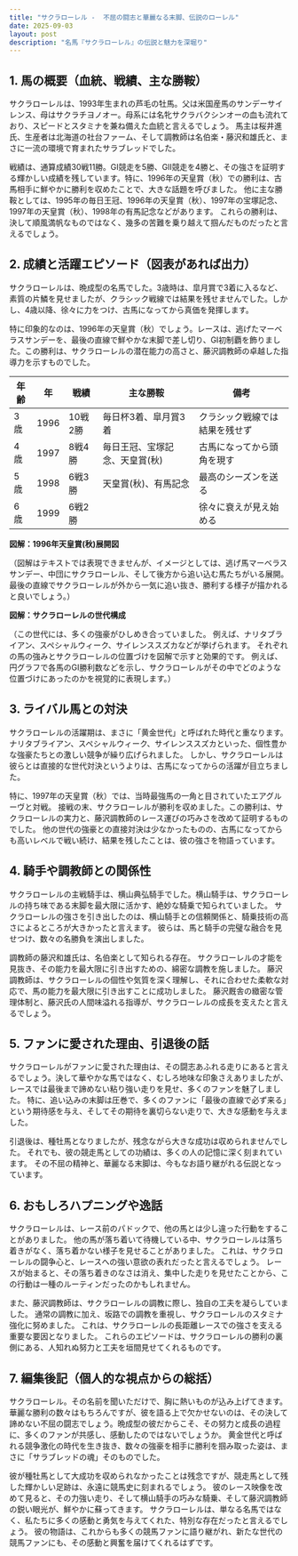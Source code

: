```yaml
---
title: "サクラローレル -  不屈の闘志と華麗なる末脚、伝説のローレル"
date: 2025-09-03
layout: post
description: "名馬『サクラローレル』の伝説と魅力を深堀り"
---
```


## 1. 馬の概要（血統、戦績、主な勝鞍）

サクラローレルは、1993年生まれの芦毛の牡馬。父は米国産馬のサンデーサイレンス、母はサクラチヨノオー。母系には名牝サクラバクシンオーの血も流れており、スピードとスタミナを兼ね備えた血統と言えるでしょう。  馬主は桜井進氏、生産者は北海道の社台ファーム、そして調教師は名伯楽・藤沢和雄氏と、まさに一流の環境で育まれたサラブレッドでした。

戦績は、通算成績30戦11勝。GI競走を5勝、GII競走を4勝と、その強さを証明する輝かしい成績を残しています。特に、1996年の天皇賞（秋）での勝利は、古馬相手に鮮やかに勝利を収めたことで、大きな話題を呼びました。  他に主な勝鞍としては、1995年の毎日王冠、1996年の天皇賞（秋）、1997年の宝塚記念、1997年の天皇賞（秋）、1998年の有馬記念などがあります。  これらの勝利は、決して順風満帆なものではなく、幾多の苦難を乗り越えて掴んだものだったと言えるでしょう。


## 2. 成績と活躍エピソード（図表があれば出力）

サクラローレルは、晩成型の名馬でした。3歳時は、皐月賞で3着に入るなど、素質の片鱗を見せましたが、クラシック戦線では結果を残せませんでした。しかし、4歳以降、徐々に力をつけ、古馬になってから真価を発揮します。

特に印象的なのは、1996年の天皇賞（秋）でしょう。レースは、逃げたマーベラスサンデーを、最後の直線で鮮やかな末脚で差し切り、GI初制覇を飾りました。この勝利は、サクラローレルの潜在能力の高さと、藤沢調教師の卓越した指導力を示すものでした。

| 年齢 | 年 | 戦績 | 主な勝鞍 | 備考 |
|---|---|---|---|---|
| 3歳 | 1996 | 10戦2勝 | 毎日杯3着、皐月賞3着 | クラシック戦線では結果を残せず |
| 4歳 | 1997 | 8戦4勝 | 毎日王冠、宝塚記念、天皇賞(秋) | 古馬になってから頭角を現す |
| 5歳 | 1998 | 6戦3勝 | 天皇賞(秋)、有馬記念 | 最高のシーズンを送る |
| 6歳 | 1999 | 6戦2勝 |  |  徐々に衰えが見え始める |


**図解：1996年天皇賞(秋)展開図**

（図解はテキストでは表現できませんが、イメージとしては、逃げ馬マーベラスサンデー、中団にサクラローレル、そして後方から追い込む馬たちがいる展開。最後の直線でサクラローレルが外から一気に追い抜き、勝利する様子が描かれると良いでしょう。）


**図解：サクラローレルの世代構成**

（この世代には、多くの強豪がひしめき合っていました。  例えば、ナリタブライアン、スペシャルウィーク、サイレンススズカなどが挙げられます。  それぞれの馬の強みとサクラローレルの位置づけを図解で示すと効果的です。 例えば、円グラフで各馬のGI勝利数などを示し、サクラローレルがその中でどのような位置づけにあったのかを視覚的に表現します。）


## 3. ライバル馬との対決

サクラローレルの活躍期は、まさに「黄金世代」と呼ばれた時代と重なります。ナリタブライアン、スペシャルウィーク、サイレンススズカといった、個性豊かな強豪たちとの激しい競争が繰り広げられました。  しかし、サクラローレルは彼らとは直接的な世代対決というよりは、古馬になってからの活躍が目立ちました。

特に、1997年の天皇賞（秋）では、当時最強馬の一角と目されていたエアグルーヴと対戦。  接戦の末、サクラローレルが勝利を収めました。この勝利は、サクラローレルの実力と、藤沢調教師のレース運びの巧みさを改めて証明するものでした。  他の世代の強豪との直接対決は少なかったものの、古馬になってからも高いレベルで戦い続け、結果を残したことは、彼の強さを物語っています。


## 4. 騎手や調教師との関係性

サクラローレルの主戦騎手は、横山典弘騎手でした。横山騎手は、サクラローレルの持ち味である末脚を最大限に活かす、絶妙な騎乗で知られていました。  サクラローレルの強さを引き出したのは、横山騎手との信頼関係と、騎乗技術の高さによるところが大きかったと言えます。  彼らは、馬と騎手の完璧な融合を見せつけ、数々の名勝負を演出しました。

調教師の藤沢和雄氏は、名伯楽として知られる存在。  サクラローレルの才能を見抜き、その能力を最大限に引き出すための、綿密な調教を施しました。  藤沢調教師は、サクラローレルの個性や気質を深く理解し、それに合わせた柔軟な対応で、馬の能力を最大限に引き出すことに成功しました。  藤沢厩舎の緻密な管理体制と、藤沢氏の人間味溢れる指導が、サクラローレルの成長を支えたと言えるでしょう。


## 5. ファンに愛された理由、引退後の話

サクラローレルがファンに愛された理由は、その闘志あふれる走りにあると言えるでしょう。決して華やかな馬ではなく、むしろ地味な印象さえありましたが、レースでは最後まで諦めない粘り強い走りを見せ、多くのファンを魅了しました。  特に、追い込みの末脚は圧巻で、多くのファンに「最後の直線で必ず来る」という期待感を与え、そしてその期待を裏切らない走りで、大きな感動を与えました。

引退後は、種牡馬となりましたが、残念ながら大きな成功は収められませんでした。  それでも、彼の競走馬としての功績は、多くの人の記憶に深く刻まれています。  その不屈の精神と、華麗なる末脚は、今もなお語り継がれる伝説となっています。


## 6. おもしろハプニングや逸話

サクラローレルは、レース前のパドックで、他の馬とは少し違った行動をすることがありました。  他の馬が落ち着いて待機している中、サクラローレルは落ち着きがなく、落ち着かない様子を見せることがありました。  これは、サクラローレルの闘争心と、レースへの強い意欲の表れだったと言えるでしょう。  レースが始まると、その落ち着きのなさは消え、集中した走りを見せたことから、この行動は一種のルーティンだったのかもしれません。

また、藤沢調教師は、サクラローレルの調教に際し、独自の工夫を凝らしていました。  通常の調教に加え、坂路での調教を重視し、サクラローレルのスタミナ強化に努めました。  これは、サクラローレルの長距離レースでの強さを支える重要な要因となりました。  これらのエピソードは、サクラローレルの勝利の裏側にある、人知れぬ努力と工夫を垣間見せてくれるものです。


## 7. 編集後記（個人的な視点からの総括）

サクラローレル。その名前を聞いただけで、胸に熱いものが込み上げてきます。華麗な勝利の数々はもちろんですが、彼を語る上で欠かせないのは、その決して諦めない不屈の闘志でしょう。晩成型の彼だからこそ、その努力と成長の過程に、多くのファンが共感し、感動したのではないでしょうか。  黄金世代と呼ばれる競争激化の時代を生き抜き、数々の強豪を相手に勝利を掴み取った姿は、まさに「サラブレッドの魂」そのものでした。

彼が種牡馬として大成功を収められなかったことは残念ですが、競走馬として残した輝かしい足跡は、永遠に競馬史に刻まれるでしょう。  彼のレース映像を改めて見ると、その力強い走り、そして横山騎手の巧みな騎乗、そして藤沢調教師の鋭い眼光が、鮮やかに蘇ってきます。  サクラローレルは、単なる名馬ではなく、私たちに多くの感動と勇気を与えてくれた、特別な存在だったと言えるでしょう。  彼の物語は、これからも多くの競馬ファンに語り継がれ、新たな世代の競馬ファンにも、その感動と興奮を届けてくれるはずです。
